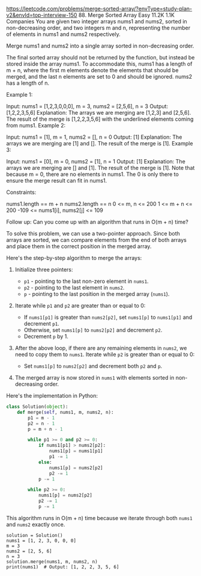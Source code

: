 https://leetcode.com/problems/merge-sorted-array/?envType=study-plan-v2&envId=top-interview-150
88. Merge Sorted Array
Easy
11.2K
1.1K
Companies
You are given two integer arrays nums1 and nums2, sorted in non-decreasing order, and two integers m and n, representing the number of elements in nums1 and nums2 respectively.

Merge nums1 and nums2 into a single array sorted in non-decreasing order.

The final sorted array should not be returned by the function, but instead be stored inside the array nums1. To accommodate this, nums1 has a length of m + n, where the first m elements denote the elements that should be merged, and the last n elements are set to 0 and should be ignored. nums2 has a length of n.

 

Example 1:

Input: nums1 = [1,2,3,0,0,0], m = 3, nums2 = [2,5,6], n = 3
Output: [1,2,2,3,5,6]
Explanation: The arrays we are merging are [1,2,3] and [2,5,6].
The result of the merge is [1,2,2,3,5,6] with the underlined elements coming from nums1.
Example 2:

Input: nums1 = [1], m = 1, nums2 = [], n = 0
Output: [1]
Explanation: The arrays we are merging are [1] and [].
The result of the merge is [1].
Example 3:

Input: nums1 = [0], m = 0, nums2 = [1], n = 1
Output: [1]
Explanation: The arrays we are merging are [] and [1].
The result of the merge is [1].
Note that because m = 0, there are no elements in nums1. The 0 is only there to ensure the merge result can fit in nums1.
 

Constraints:

nums1.length == m + n
nums2.length == n
0 <= m, n <= 200
1 <= m + n <= 200
-109 <= nums1[i], nums2[j] <= 109
 

Follow up: Can you come up with an algorithm that runs in O(m + n) time?


To solve this problem, we can use a two-pointer approach. Since both arrays are sorted, we can compare elements from the end of both arrays and place them in the correct position in the merged array.

Here's the step-by-step algorithm to merge the arrays:

1. Initialize three pointers:
   - `p1` - pointing to the last non-zero element in `nums1`.
   - `p2` - pointing to the last element in `nums2`.
   - `p` - pointing to the last position in the merged array (`nums1`).

2. Iterate while `p1` and `p2` are greater than or equal to 0:
   - If `nums1[p1]` is greater than `nums2[p2]`, set `nums1[p]` to `nums1[p1]` and decrement `p1`.
   - Otherwise, set `nums1[p]` to `nums2[p2]` and decrement `p2`.
   - Decrement `p` by 1.

3. After the above loop, if there are any remaining elements in `nums2`, we need to copy them to `nums1`. Iterate while `p2` is greater than or equal to 0:
   - Set `nums1[p]` to `nums2[p2]` and decrement both `p2` and `p`.

4. The merged array is now stored in `nums1` with elements sorted in non-decreasing order.

Here's the implementation in Python:

```python
class Solution(object):
    def merge(self, nums1, m, nums2, n):
        p1 = m - 1
        p2 = n - 1
        p = m + n - 1

        while p1 >= 0 and p2 >= 0:
            if nums1[p1] > nums2[p2]:
                nums1[p] = nums1[p1]
                p1 -= 1
            else:
                nums1[p] = nums2[p2]
                p2 -= 1
            p -= 1

        while p2 >= 0:
            nums1[p] = nums2[p2]
            p2 -= 1
            p -= 1
```
This algorithm runs in O(m + n) time because we iterate through both `nums1` and `nums2` exactly once.

```
solution = Solution()
nums1 = [1, 2, 3, 0, 0, 0]
m = 3
nums2 = [2, 5, 6]
n = 3
solution.merge(nums1, m, nums2, n)
print(nums1)  # Output: [1, 2, 2, 3, 5, 6]
```